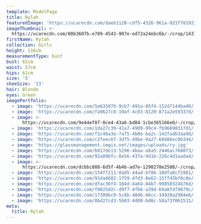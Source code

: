 ```yaml
---
template: ModelPage
title: Rylah
featuredImage: 'https://ucarecdn.com/daeb1120-cdf5-4326-961a-921f781923c5/'
imageThumbnail: >-
  https://ucarecdn.com/80b3607b-e789-4543-907e-ed72a24ebc6b/-/crop/1437x1702/0,0/-/preview/
firstName: Rylah
collection: Girls
height: 116cm
measurementType: bust
bust: 62cm
waist: 57cm
hips: 61cm
size: '5'
shoeSize: '13'
hair: Blonde
eyes: Green
imagePortfolio:
  - image: 'https://ucarecdn.com/5e633d76-9cb7-491a-85f4-152d7144ba40/'
  - image: 'https://ucarecdn.com/fa9627c8-19af-4c03-8120-871a2e59337d/'
  - image: >-
      https://ucarecdn.com/9e44ef8f-0ce4-43a6-bd84-1cbe365166e0/-/crop/1125x1115/0,159/-/preview/
  - image: 'https://ucarecdn.com/1da27c39-41a7-4909-99c4-fb96698317d1/'
  - image: 'https://ucarecdn.com/f1c46a3e-7af5-4b0e-ba2c-142fadb3aa9d/'
  - image: 'https://ucarecdn.com/c2feec6f-3d75-49be-9a27-68486ec0b344/'
  - image: 'https://glassmanagement.imgix.net/images/uploads/ry.jpg'
  - image: 'https://ucarecdn.com/b817de13-5296-4baa-a8a5-2446ac7680f3/'
  - image: 'https://ucarecdn.com/92a89bfc-8e56-437a-9d1b-226c4d1aada4/'
  - image: >-
      https://ucarecdn.com/dcbbc888-6d5f-4b4b-ad7e-1290278e2508/-/crop/1633x2267/0,182/-/preview/
  - image: 'https://ucarecdn.com/154ff211-0ad5-44ad-bf86-10dfa8cf1981/'
  - image: 'https://ucarecdn.com/91da6602-1f59-4fd3-8e62-15ff45bf6c8e/'
  - image: 'https://ucarecdn.com/dfac36f4-104d-4a64-84b7-99850324b76d/'
  - image: 'https://ucarecdn.com/f0025d2c-d9f7-4fb6-a39d-69a8fdf9679c/'
  - image: 'https://ucarecdn.com/17309bc9-5c8b-40d6-86cc-34920a2984e6/'
  - image: 'https://ucarecdn.com/8bd27cd3-5b03-4d08-bd6c-58a73f061531/'
meta:
  title: Rylah
---
```


